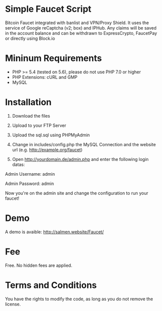 # Simple Faucet Script
Bitcoin Faucet integrated with banlist and VPN/Proxy Shield. It uses the service of Google reCaptcha (v2; box) and IPHub. Any claims will be saved in the account balance and can be withdrawn to ExpressCrypto, FaucetPay or directly using Block.io

# Mininum Requirements

* PHP >= 5.4 (tested on 5.6), please do not use PHP 7.0 or higher
* PHP Extensions: cURL and GMP
* MySQL

# Installation

1. Download the files

2. Upload to your FTP Server

3. Upload the sql.sql using PHPMyAdmin

4. Change in includes/config.php the MySQL Connection and the website url (e.g. http://example.org/faucet)

5. Open http://yourdomain.de/admin.php and enter the following login datas:

Admin Username: admin

Admin Password: admin

Now you're on the admin site and change the configuration to run your faucet!

# Demo

A demo is avaible: http://salmen.website/Faucet/


# Fee

Free. No hidden fees are applied.

# Terms and Conditions

You have the rights to modify the code, as long as you do not remove the license.
